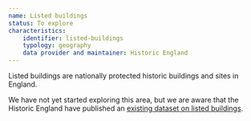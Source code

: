 ```yaml
---
name: Listed buildings
status: To explore
characteristics:
    identifier: listed-buildings
    typology: geography
    data provider and maintainer: Historic England
---
```


Listed buildings are nationally protected historic buildings and sites in England.

We have not yet started exploring this area, but we are aware that the Historic England have published an [existing dataset on listed buildings](https://historicengland.org.uk/listing/the-list/).
